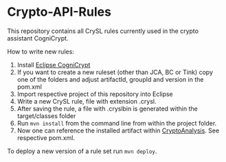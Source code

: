 # Crypto-API-Rules
This repository contains all CrySL rules currently used in the crypto assistant CogniCrypt.

How to write new rules:

1. Install [Eclipse CogniCrypt](https://www.eclipse.org/cognicrypt/)
2. If you want to create a new ruleset (other than JCA, BC or Tink) copy one of the folders and adjust artifactId, groupId and version in the pom.xml
3. Import respective project of this repository into Eclipse
4. Write a new CrySL rule, file with extension .crysl. 
5. After saving the rule, a file with .cryslbin is generated within the target/classes folder 
6. Run `mvn install` from the command line from within the project folder.
7. Now one can reference the installed artifact within [CryptoAnalysis](https://github.com/CROSSINGTUD/CryptoAnalysis). See respective pom.xml.

To deploy a new version of a rule set run `mvn deploy`. 
